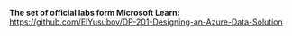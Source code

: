 <b>The set of official labs form Microsoft Learn:</b></br>
https://github.com/ElYusubov/DP-201-Designing-an-Azure-Data-Solution

